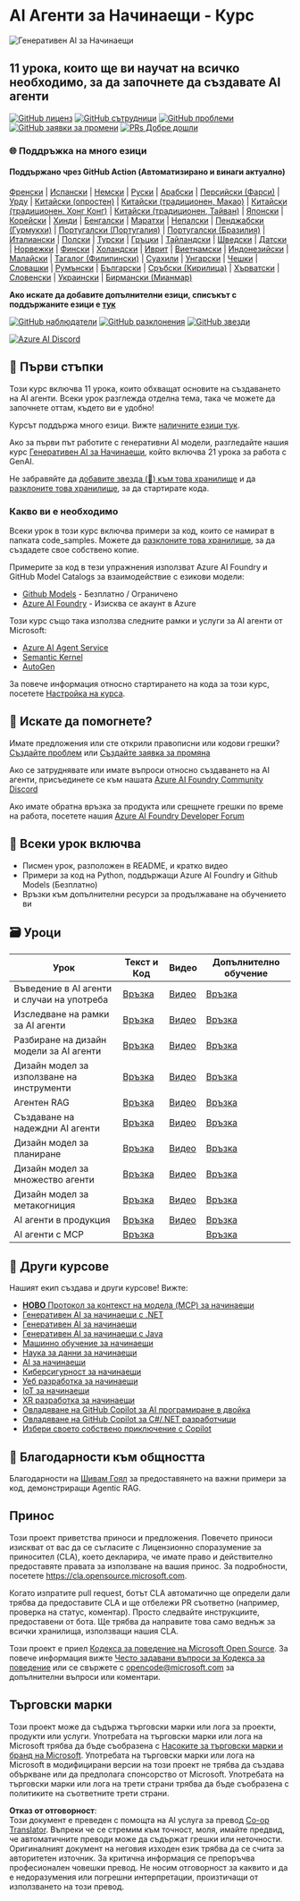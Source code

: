 <!--
CO_OP_TRANSLATOR_METADATA:
{
  "original_hash": "9b4c2650691b24b20e0c912d01a466a2",
  "translation_date": "2025-08-21T13:53:37+00:00",
  "source_file": "README.md",
  "language_code": "bg"
}
-->
# AI Агенти за Начинаещи - Курс

![Генеративен AI за Начинаещи](../../translated_images/repo-thumbnail.083b24afed61b6dd27a7fc53798bebe9edf688a41031163a1fca9f61c64d63ec.bg.png)

## 11 урока, които ще ви научат на всичко необходимо, за да започнете да създавате AI агенти

[![GitHub лиценз](https://img.shields.io/github/license/microsoft/ai-agents-for-beginners.svg)](https://github.com/microsoft/ai-agents-for-beginners/blob/master/LICENSE?WT.mc_id=academic-105485-koreyst)
[![GitHub сътрудници](https://img.shields.io/github/contributors/microsoft/ai-agents-for-beginners.svg)](https://GitHub.com/microsoft/ai-agents-for-beginners/graphs/contributors/?WT.mc_id=academic-105485-koreyst)
[![GitHub проблеми](https://img.shields.io/github/issues/microsoft/ai-agents-for-beginners.svg)](https://GitHub.com/microsoft/ai-agents-for-beginners/issues/?WT.mc_id=academic-105485-koreyst)
[![GitHub заявки за промени](https://img.shields.io/github/issues-pr/microsoft/ai-agents-for-beginners.svg)](https://GitHub.com/microsoft/ai-agents-for-beginners/pulls/?WT.mc_id=academic-105485-koreyst)
[![PRs Добре дошли](https://img.shields.io/badge/PRs-welcome-brightgreen.svg?style=flat-square)](http://makeapullrequest.com?WT.mc_id=academic-105485-koreyst)

### 🌐 Поддръжка на много езици

#### Поддържано чрез GitHub Action (Автоматизирано и винаги актуално)

[Френски](../fr/README.md) | [Испански](../es/README.md) | [Немски](../de/README.md) | [Руски](../ru/README.md) | [Арабски](../ar/README.md) | [Персийски (Фарси)](../fa/README.md) | [Урду](../ur/README.md) | [Китайски (опростен)](../zh/README.md) | [Китайски (традиционен, Макао)](../mo/README.md) | [Китайски (традиционен, Хонг Конг)](../hk/README.md) | [Китайски (традиционен, Тайван)](../tw/README.md) | [Японски](../ja/README.md) | [Корейски](../ko/README.md) | [Хинди](../hi/README.md) | [Бенгалски](../bn/README.md) | [Маратхи](../mr/README.md) | [Непалски](../ne/README.md) | [Пенджабски (Гурмукхи)](../pa/README.md) | [Португалски (Португалия)](../pt/README.md) | [Португалски (Бразилия)](../br/README.md) | [Италиански](../it/README.md) | [Полски](../pl/README.md) | [Турски](../tr/README.md) | [Гръцки](../el/README.md) | [Тайландски](../th/README.md) | [Шведски](../sv/README.md) | [Датски](../da/README.md) | [Норвежки](../no/README.md) | [Фински](../fi/README.md) | [Холандски](../nl/README.md) | [Иврит](../he/README.md) | [Виетнамски](../vi/README.md) | [Индонезийски](../id/README.md) | [Малайски](../ms/README.md) | [Тагалог (Филипински)](../tl/README.md) | [Суахили](../sw/README.md) | [Унгарски](../hu/README.md) | [Чешки](../cs/README.md) | [Словашки](../sk/README.md) | [Румънски](../ro/README.md) | [Български](./README.md) | [Сръбски (Кирилица)](../sr/README.md) | [Хърватски](../hr/README.md) | [Словенски](../sl/README.md) | [Украински](../uk/README.md) | [Бирмански (Мианмар)](../my/README.md)

**Ако искате да добавите допълнителни езици, списъкът с поддържаните езици е [тук](https://github.com/Azure/co-op-translator/blob/main/getting_started/supported-languages.md)**

[![GitHub наблюдатели](https://img.shields.io/github/watchers/microsoft/ai-agents-for-beginners.svg?style=social&label=Watch)](https://GitHub.com/microsoft/ai-agents-for-beginners/watchers/?WT.mc_id=academic-105485-koreyst)
[![GitHub разклонения](https://img.shields.io/github/forks/microsoft/ai-agents-for-beginners.svg?style=social&label=Fork)](https://GitHub.com/microsoft/ai-agents-for-beginners/network/?WT.mc_id=academic-105485-koreyst)
[![GitHub звезди](https://img.shields.io/github/stars/microsoft/ai-agents-for-beginners.svg?style=social&label=Star)](https://GitHub.com/microsoft/ai-agents-for-beginners/stargazers/?WT.mc_id=academic-105485-koreyst)

[![Azure AI Discord](https://dcbadge.limes.pink/api/server/kzRShWzttr)](https://discord.gg/kzRShWzttr)

## 🌱 Първи стъпки

Този курс включва 11 урока, които обхващат основите на създаването на AI агенти. Всеки урок разглежда отделна тема, така че можете да започнете оттам, където ви е удобно!

Курсът поддържа много езици. Вижте [наличните езици тук](../..).

Ако за първи път работите с генеративни AI модели, разгледайте нашия курс [Генеративен AI за Начинаещи](https://aka.ms/genai-beginners), който включва 21 урока за работа с GenAI.

Не забравяйте да [добавите звезда (🌟) към това хранилище](https://docs.github.com/en/get-started/exploring-projects-on-github/saving-repositories-with-stars?WT.mc_id=academic-105485-koreyst) и да [разклоните това хранилище](https://github.com/microsoft/ai-agents-for-beginners/fork), за да стартирате кода.

### Какво ви е необходимо

Всеки урок в този курс включва примери за код, които се намират в папката code_samples. Можете да [разклоните това хранилище](https://github.com/microsoft/ai-agents-for-beginners/fork), за да създадете свое собствено копие.

Примерите за код в тези упражнения използват Azure AI Foundry и GitHub Model Catalogs за взаимодействие с езикови модели:

- [Github Models](https://aka.ms/ai-agents-beginners/github-models) - Безплатно / Ограничено
- [Azure AI Foundry](https://aka.ms/ai-agents-beginners/ai-foundry) - Изисква се акаунт в Azure

Този курс също така използва следните рамки и услуги за AI агенти от Microsoft:

- [Azure AI Agent Service](https://aka.ms/ai-agents-beginners/ai-agent-service)
- [Semantic Kernel](https://aka.ms/ai-agents-beginners/semantic-kernel)
- [AutoGen](https://aka.ms/ai-agents/autogen)

За повече информация относно стартирането на кода за този курс, посетете [Настройка на курса](./00-course-setup/README.md).

## 🙏 Искате да помогнете?

Имате предложения или сте открили правописни или кодови грешки? [Създайте проблем](https://github.com/microsoft/ai-agents-for-beginners/issues?WT.mc_id=academic-105485-koreyst) или [Създайте заявка за промяна](https://github.com/microsoft/ai-agents-for-beginners/pulls?WT.mc_id=academic-105485-koreyst)

Ако се затруднявате или имате въпроси относно създаването на AI агенти, присъединете се към нашата [Azure AI Foundry Community Discord](https://discord.gg/kzRShWzttr)

Ако имате обратна връзка за продукта или срещнете грешки по време на работа, посетете нашия [Azure AI Foundry Developer Forum](https://aka.ms/azureaifoundry/forum)

## 📂 Всеки урок включва

- Писмен урок, разположен в README, и кратко видео
- Примери за код на Python, поддържащи Azure AI Foundry и Github Models (Безплатно)
- Връзки към допълнителни ресурси за продължаване на обучението ви

## 🗃️ Уроци

| **Урок**                                 | **Текст и Код**                                  | **Видео**                                                  | **Допълнително обучение**                                                             |
|------------------------------------------|-------------------------------------------------|------------------------------------------------------------|---------------------------------------------------------------------------------------|
| Въведение в AI агенти и случаи на употреба | [Връзка](./01-intro-to-ai-agents/README.md)     | [Видео](https://youtu.be/3zgm60bXmQk?si=z8QygFvYQv-9WtO1)  | [Връзка](https://aka.ms/ai-agents-beginners/collection?WT.mc_id=academic-105485-koreyst) |
| Изследване на рамки за AI агенти          | [Връзка](./02-explore-agentic-frameworks/README.md) | [Видео](https://youtu.be/ODwF-EZo_O8?si=Vawth4hzVaHv-u0H)  | [Връзка](https://aka.ms/ai-agents-beginners/collection?WT.mc_id=academic-105485-koreyst) |
| Разбиране на дизайн модели за AI агенти   | [Връзка](./03-agentic-design-patterns/README.md) | [Видео](https://youtu.be/m9lM8qqoOEA?si=BIzHwzstTPL8o9GF)  | [Връзка](https://aka.ms/ai-agents-beginners/collection?WT.mc_id=academic-105485-koreyst) |
| Дизайн модел за използване на инструменти | [Връзка](./04-tool-use/README.md)               | [Видео](https://youtu.be/vieRiPRx-gI?si=2z6O2Xu2cu_Jz46N)  | [Връзка](https://aka.ms/ai-agents-beginners/collection?WT.mc_id=academic-105485-koreyst) |
| Агентен RAG                              | [Връзка](./05-agentic-rag/README.md)            | [Видео](https://youtu.be/WcjAARvdL7I?si=gKPWsQpKiIlDH9A3)  | [Връзка](https://aka.ms/ai-agents-beginners/collection?WT.mc_id=academic-105485-koreyst) |
| Създаване на надеждни AI агенти           | [Връзка](./06-building-trustworthy-agents/README.md) | [Видео](https://youtu.be/iZKkMEGBCUQ?si=jZjpiMnGFOE9L8OK)  | [Връзка](https://aka.ms/ai-agents-beginners/collection?WT.mc_id=academic-105485-koreyst) |
| Дизайн модел за планиране                 | [Връзка](./07-planning-design/README.md)        | [Видео](https://youtu.be/kPfJ2BrBCMY?si=6SC_iv_E5-mzucnC)  | [Връзка](https://aka.ms/ai-agents-beginners/collection?WT.mc_id=academic-105485-koreyst) |
| Дизайн модел за множество агенти          | [Връзка](./08-multi-agent/README.md)            | [Видео](https://youtu.be/V6HpE9hZEx0?si=rMgDhEu7wXo2uo6g)  | [Връзка](https://aka.ms/ai-agents-beginners/collection?WT.mc_id=academic-105485-koreyst) |
| Дизайн модел за метакогниция              | [Връзка](./09-metacognition/README.md)          | [Видео](https://youtu.be/His9R6gw6Ec?si=8gck6vvdSNCt6OcF)  | [Връзка](https://aka.ms/ai-agents-beginners/collection?WT.mc_id=academic-105485-koreyst) |
| AI агенти в продукция                    | [Връзка](./10-ai-agents-production/README.md)   | [Видео](https://youtu.be/l4TP6IyJxmQ?si=31dnhexRo6yLRJDl)  | [Връзка](https://aka.ms/ai-agents-beginners/collection?WT.mc_id=academic-105485-koreyst) |
| AI агенти с MCP                          | [Връзка](./11-mcp/README.md)                    |                                                            | [Връзка](https://aka.ms/mcp-for-beginners)                                               |

## 🎒 Други курсове

Нашият екип създава и други курсове! Вижте:
- [**НОВО** Протокол за контекст на модела (MCP) за начинаещи](https://github.com/microsoft/mcp-for-beginners?WT.mc_id=academic-105485-koreyst)
- [Генеративен AI за начинаещи с .NET](https://github.com/microsoft/Generative-AI-for-beginners-dotnet?WT.mc_id=academic-105485-koreyst)
- [Генеративен AI за начинаещи](https://github.com/microsoft/generative-ai-for-beginners?WT.mc_id=academic-105485-koreyst)
- [Генеративен AI за начинаещи с Java](https://github.com/microsoft/generative-ai-for-beginners-java?WT.mc_id=academic-105485-koreyst)
- [Машинно обучение за начинаещи](https://aka.ms/ml-beginners?WT.mc_id=academic-105485-koreyst)
- [Наука за данни за начинаещи](https://aka.ms/datascience-beginners?WT.mc_id=academic-105485-koreyst)
- [AI за начинаещи](https://aka.ms/ai-beginners?WT.mc_id=academic-105485-koreyst)
- [Киберсигурност за начинаещи](https://github.com/microsoft/Security-101??WT.mc_id=academic-96948-sayoung)
- [Уеб разработка за начинаещи](https://aka.ms/webdev-beginners?WT.mc_id=academic-105485-koreyst)
- [IoT за начинаещи](https://aka.ms/iot-beginners?WT.mc_id=academic-105485-koreyst)
- [XR разработка за начинаещи](https://github.com/microsoft/xr-development-for-beginners?WT.mc_id=academic-105485-koreyst)
- [Овладяване на GitHub Copilot за AI програмиране в двойка](https://aka.ms/GitHubCopilotAI?WT.mc_id=academic-105485-koreyst)
- [Овладяване на GitHub Copilot за C#/.NET разработчици](https://github.com/microsoft/mastering-github-copilot-for-dotnet-csharp-developers?WT.mc_id=academic-105485-koreyst)
- [Избери своето собствено приключение с Copilot](https://github.com/microsoft/CopilotAdventures?WT.mc_id=academic-105485-koreyst)

## 🌟 Благодарности към общността

Благодарности на [Шивам Гоял](https://www.linkedin.com/in/shivam2003/) за предоставянето на важни примери за код, демонстриращи Agentic RAG. 

## Принос

Този проект приветства приноси и предложения. Повечето приноси изискват от вас да се съгласите с
Лицензионно споразумение за приносител (CLA), което декларира, че имате право и действително предоставяте
правата за използване на вашия принос. За подробности, посетете 
<https://cla.opensource.microsoft.com>.

Когато изпратите pull request, ботът CLA автоматично ще определи дали трябва да предоставите
CLA и ще отбележи PR съответно (например, проверка на статус, коментар). Просто следвайте инструкциите,
предоставени от бота. Ще трябва да направите това само веднъж за всички хранилища, използващи нашия CLA.

Този проект е приел [Кодекса за поведение на Microsoft Open Source](https://opensource.microsoft.com/codeofconduct/).
За повече информация вижте [Често задавани въпроси за Кодекса за поведение](https://opensource.microsoft.com/codeofconduct/faq/) или
се свържете с [opencode@microsoft.com](mailto:opencode@microsoft.com) за допълнителни въпроси или коментари.

## Търговски марки

Този проект може да съдържа търговски марки или лога за проекти, продукти или услуги. Употребата на търговски марки или лога на Microsoft трябва да бъде съобразена с
[Насоките за търговски марки и бранд на Microsoft](https://www.microsoft.com/legal/intellectualproperty/trademarks/usage/general).
Употребата на търговски марки или лога на Microsoft в модифицирани версии на този проект не трябва да създава объркване или да предполага спонсорство от Microsoft.
Употребата на търговски марки или лога на трети страни трябва да бъде съобразена с политиките на съответните трети страни.

**Отказ от отговорност**:  
Този документ е преведен с помощта на AI услуга за превод [Co-op Translator](https://github.com/Azure/co-op-translator). Въпреки че се стремим към точност, моля, имайте предвид, че автоматичните преводи може да съдържат грешки или неточности. Оригиналният документ на неговия изходен език трябва да се счита за авторитетен източник. За критична информация се препоръчва професионален човешки превод. Не носим отговорност за каквито и да е недоразумения или погрешни интерпретации, произтичащи от използването на този превод.